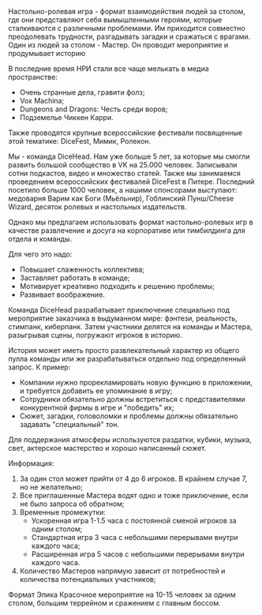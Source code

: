 
Настольно-ролевая игра - формат взаимодействия людей за столом, где они представляют себя вымышленными героями, которые сталкиваются с различными проблемами. Им приходится совместно преодолевать трудности, разгадывать загадки и сражаться с врагами. Один из людей за столом - Мастер. Он проводит мероприятие и продумывает историю

В последние время НРИ стали все чаще мелькать в медиа пространстве:
* Очень странные дела, гравити фолз;
* Vox Machina;
* Dungeons and Dragons: Честь среди воров;
* Подземелье Чиккен Карри.

Также проводятся крупные всероссийские фестивали посвященные этой тематике: DiceFest, Мимик, Ролекон. 

Мы - команда DiceHead. Нам уже больше 5 лет, за которые мы смогли развить большой сообщество в VK на 25.000 человек. Записывали сотни подкастов, видео и множество статей.
Также мы занимаемся проведением всероссийских фестивалей DiceFest в Питере. Последний посетило больше 1000 человек, а нашими спонсорами выступают: медоварня Варим как Боги (Мьёльнир), Гоблинский Пунш/Cheese Wizard, десяток ролевых и настольных издательств.

Однако мы предлагаем использовать формат настольно-ролевых игр в качестве развлечение и досуга на корпоративе или тимбилдинга для отдела и команды. 

Для чего это надо:
* Повышает слаженность коллектива;
* Заставляет работать в команде;
* Мотивирует креативно подходить к решению проблемы;
* Развивает воображение.

Команда DiceHead разрабатывает приключение специально под мероприятие заказчика в выдуманном мире: фэнтези, реальность, стимпанк, киберпанк. Затем участники делятся на команды и Мастера, разыгрывая сцены, погружают игроков в историю. 

История может иметь просто развлекательный характер из общего пулла команды или же разрабатываться отдельно под определенный запрос. К пример: 
* Компании нужно прорекламировать новую функцию в приложении, и требуется добавить ее упоминание в игру;
* Сотрудники обязательно должны встретиться с представителями конкурентной фирмы в игре и "победить" их;
* Сюжет, загадки, головоломки и проблемы должны обязательно задавать "специальный" тон.

Для поддержания атмосферы используются раздатки, кубики, музыка, свет, актерское мастерство и хорошо написанный сюжет. 

Информация:
1. За один стол может прийти от 4 до 6 игроков. В крайнем случае 7, но не желательно;
2. Все приглашенные Мастера водят одно и тоже приключение, если не было запроса об обратном;
3. Временные промежутки:
   * Ускоренная игра 1-1.5 часа с постоянной сменой игроков за одним столом;
   * Стандартная игра 3 часа с небольшими перерывами внутри каждого часа;
   * Расширенная игра 5 часов с небольшими перерывами внутри каждого часа.
4. Количество Мастеров напрямую зависит от потребностей и количества потенциальных участников;

Формат Эпика
Красочное мероприятие на 10-15 человек за одним столом, большим террейном и сражением с главным боссом.